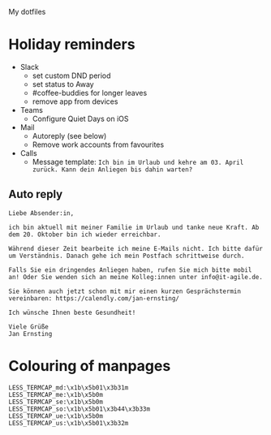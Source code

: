 My dotfiles

# Holiday reminders

* Slack
  * set custom DND period
  * set status to Away
  * #coffee-buddies for longer leaves
  * remove app from devices
* Teams
  * Configure Quiet Days on iOS
* Mail
  * Autoreply (see below)
  * Remove work accounts from favourites
* Calls
  * Message template: `Ich bin im Urlaub und kehre am 03. April zurück. Kann dein Anliegen bis dahin warten?`

## Auto reply

```
Liebe Absender:in,

ich bin aktuell mit meiner Familie im Urlaub und tanke neue Kraft. Ab dem 20. Oktober bin ich wieder erreichbar.

Während dieser Zeit bearbeite ich meine E-Mails nicht. Ich bitte dafür um Verständnis. Danach gehe ich mein Postfach schrittweise durch.

Falls Sie ein dringendes Anliegen haben, rufen Sie mich bitte mobil an! Oder Sie wenden sich an meine Kolleg:innen unter info@it-agile.de.

Sie können auch jetzt schon mit mir einen kurzen Gesprächstermin vereinbaren: https://calendly.com/jan-ernsting/

Ich wünsche Ihnen beste Gesundheit!

Viele Grüße
Jan Ernsting
```

# Colouring of manpages

```LESS_TERMCAP_mb:\x1b\x5b01\x3b31m
LESS_TERMCAP_md:\x1b\x5b01\x3b31m
LESS_TERMCAP_me:\x1b\x5b0m
LESS_TERMCAP_se:\x1b\x5b0m
LESS_TERMCAP_so:\x1b\x5b01\x3b44\x3b33m
LESS_TERMCAP_ue:\x1b\x5b0m
LESS_TERMCAP_us:\x1b\x5b01\x3b32m
```
